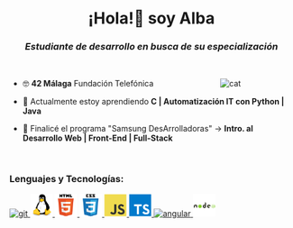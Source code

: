 <h1 align="center">¡Hola!👋 soy Alba </h1>
<h3 align="center"> <em>Estudiante de desarrollo en busca de su especialización</em> </h3>

<p>
&nbsp&nbsp
</p>

<img align="right" alt="cat" width="130" src="https://i.pinimg.com/originals/06/60/ef/0660efe82fa3da42ed56eef013171835.gif">

- 🤓 **42 Málaga** Fundación Telefónica

- 🌱 Actualmente estoy aprendiendo **C | Automatización IT con Python | Java**

- 🤝 Finalicé el programa "Samsung DesArrolladoras" -> **Intro. al Desarrollo Web | Front-End | Full-Stack**

<p>
&nbsp&nbsp
</p>

<h3 align="left">Lenguajes y Tecnologías:</h3>

<p align="left"> 

<a href="https://git-scm.com/" target="_blank" rel="noreferrer"> <img src="https://www.vectorlogo.zone/logos/git-scm/git-scm-icon.svg" alt="git" width="40" height="40"/> </a> <a href="https://www.linux.org/" target="_blank" rel="noreferrer"> <img src="https://raw.githubusercontent.com/devicons/devicon/master/icons/linux/linux-original.svg" alt="linux" width="40" height="40"/> </a> <a href="https://www.w3.org/html/" target="_blank" rel="noreferrer"> <img src="https://raw.githubusercontent.com/devicons/devicon/master/icons/html5/html5-original-wordmark.svg" alt="html5" width="40" height="40"/> </a> <a href="https://www.w3schools.com/css/" target="_blank" rel="noreferrer"> <img src="https://raw.githubusercontent.com/devicons/devicon/master/icons/css3/css3-original-wordmark.svg" alt="css3" width="40" height="40"/> </a>  <a href="https://developer.mozilla.org/en-US/docs/Web/JavaScript" target="_blank" rel="noreferrer"> <img src="https://raw.githubusercontent.com/devicons/devicon/master/icons/javascript/javascript-original.svg" alt="javascript" width="40" height="40"/> </a> <a href="https://www.typescriptlang.org/" target="_blank" rel="noreferrer"> <img src="https://raw.githubusercontent.com/devicons/devicon/master/icons/typescript/typescript-original.svg" alt="typescript" width="40" height="40"/> </a> <a href="https://angular.io" target="_blank" rel="noreferrer"> <img src="https://angular.io/assets/images/logos/angular/angular.svg" alt="angular" width="40" height="40"/> </a> <a href="https://nodejs.org" target="_blank" rel="noreferrer"> <img src="https://raw.githubusercontent.com/devicons/devicon/master/icons/nodejs/nodejs-original-wordmark.svg" alt="nodejs" width="40" height="40"/> </a> 

</p>
